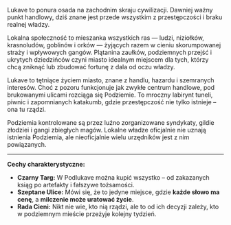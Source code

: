 Lukave to ponura osada na zachodnim skraju cywilizacji. Dawniej ważny punkt handlowy, dziś znane jest przede wszystkim z przestępczości i braku realnej władzy.

Lokalna społeczność to mieszanka wszystkich ras — ludzi, niziołków, krasnoludów, goblinów i orków — żyjących razem w cieniu skorumpowanej straży i wpływowych gangów. Plątanina zaułków, podziemnych przejść i ukrytych dziedzińców czyni miasto idealnym miejscem dla tych, którzy chcą zniknąć lub zbudować fortunę z dala od oczu władzy.

Lukave to tętniące życiem miasto, znane z handlu, hazardu i szemranych interesów. Choć z pozoru funkcjonuje jak zwykłe centrum handlowe, pod brukowanymi ulicami rozciąga się Podziemie. To mroczny labirynt tuneli, piwnic i zapomnianych katakumb, gdzie przestępczość nie tylko istnieje – ona tu rządzi.

Podziemia kontrolowane są przez luźno zorganizowane syndykaty, gildie złodziei i gangi zbiegłych magów. Lokalne władze oficjalnie nie uznają istnienia Podziemia, ale nieoficjalnie wielu urzędników jest z nim powiązanych.

- - -

**Cechy charakterystyczne:**

- **Czarny Targ:** W Podlukave można kupić wszystko – od zakazanych ksiąg po artefakty i fałszywe tożsamości.
- **Szeptane Ulice:** Mówi się, że to jedyne miejsce, gdzie **każde słowo ma cenę**, a **milczenie może uratować życie**.
- **Rada Cieni:** Nikt nie wie, kto nią rządzi, ale to od ich decyzji zależy, kto w podziemnym mieście przeżyje kolejny tydzień.
